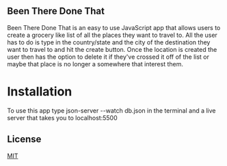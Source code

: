 ## Been There Done That 

Been There Done That is an easy to use JavaScript app that allows users to create a grocery like list of all the places they want to travel to. All the user has to do is type in the country/state and the city of the destination they want to travel to and hit the create button. Once the location is created the user then has the option to delete it if they've crossed it off of the list or maybe that place is no longer a somewhere that interest them.

# Installation 

To use this app type json-server --watch db.json in the terminal and a live server that takes you to localhost:5500

## License
[MIT](https://choosealicense.com/licenses/mit/)